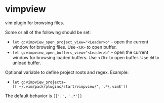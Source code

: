 # vimpview
vim plugin for browsing files.

Some or all of the following should be set:
* `let g:vimpview_open_project_view="<Leader>o"` - open the current window for browsing files. Use `<CR>` to open buffer.
* `let g:vimpview_open_buffers_view="<Leader>b"` - open the current window for browsing loaded buffers. Use <`CR`> to open buffer. Use `dd` to unload buffer.

Optional variable to define project roots and regex. Example: 

* `let g:vimpview_projects=[['~/.vim/pack/plugins/start/vimpview/','.*\.vim$']]`

The default behavior is `[['.', '.*']]`
